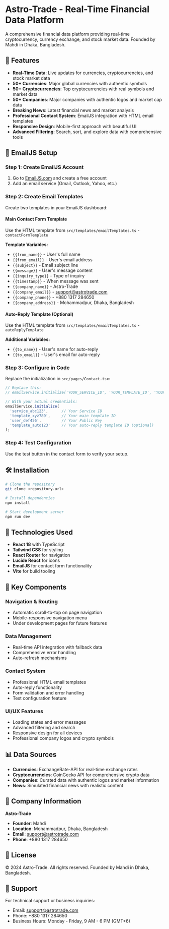 # Astro-Trade - Real-Time Financial Data Platform

A comprehensive financial data platform providing real-time cryptocurrency, currency exchange, and stock market data. Founded by Mahdi in Dhaka, Bangladesh.

## 🚀 Features

- **Real-Time Data**: Live updates for currencies, cryptocurrencies, and stock market data
- **50+ Currencies**: Major global currencies with authentic symbols
- **50+ Cryptocurrencies**: Top cryptocurrencies with real symbols and market data
- **50+ Companies**: Major companies with authentic logos and market cap data
- **Breaking News**: Latest financial news and market analysis
- **Professional Contact System**: EmailJS integration with HTML email templates
- **Responsive Design**: Mobile-first approach with beautiful UI
- **Advanced Filtering**: Search, sort, and explore data with comprehensive tools

## 📧 EmailJS Setup

### Step 1: Create EmailJS Account
1. Go to [EmailJS.com](https://www.emailjs.com/) and create a free account
2. Add an email service (Gmail, Outlook, Yahoo, etc.)

### Step 2: Create Email Templates
Create two templates in your EmailJS dashboard:

#### Main Contact Form Template
Use the HTML template from `src/templates/emailTemplates.ts` - `contactFormTemplate`

**Template Variables:**
- `{{from_name}}` - User's full name
- `{{from_email}}` - User's email address
- `{{subject}}` - Email subject line
- `{{message}}` - User's message content
- `{{inquiry_type}}` - Type of inquiry
- `{{timestamp}}` - When message was sent
- `{{company_name}}` - Astro-Trade
- `{{company_email}}` - support@astrotrade.com
- `{{company_phone}}` - +880 1317 284650
- `{{company_address}}` - Mohammadpur, Dhaka, Bangladesh

#### Auto-Reply Template (Optional)
Use the HTML template from `src/templates/emailTemplates.ts` - `autoReplyTemplate`

**Additional Variables:**
- `{{to_name}}` - User's name for auto-reply
- `{{to_email}}` - User's email for auto-reply

### Step 3: Configure in Code
Replace the initialization in `src/pages/Contact.tsx`:

```javascript
// Replace this:
// emailService.initialize('YOUR_SERVICE_ID', 'YOUR_TEMPLATE_ID', 'YOUR_PUBLIC_KEY');

// With your actual credentials:
emailService.initialize(
  'service_abc123',      // Your Service ID
  'template_xyz789',     // Your main template ID
  'user_def456',         // Your Public Key
  'template_auto123'     // Your auto-reply template ID (optional)
);
```

### Step 4: Test Configuration
Use the test button in the contact form to verify your setup.

## 🛠️ Installation

```bash
# Clone the repository
git clone <repository-url>

# Install dependencies
npm install

# Start development server
npm run dev
```

## 📱 Technologies Used

- **React 18** with TypeScript
- **Tailwind CSS** for styling
- **React Router** for navigation
- **Lucide React** for icons
- **EmailJS** for contact form functionality
- **Vite** for build tooling

## 🌟 Key Components

### Navigation & Routing
- Automatic scroll-to-top on page navigation
- Mobile-responsive navigation menu
- Under development pages for future features

### Data Management
- Real-time API integration with fallback data
- Comprehensive error handling
- Auto-refresh mechanisms

### Contact System
- Professional HTML email templates
- Auto-reply functionality
- Form validation and error handling
- Test configuration feature

### UI/UX Features
- Loading states and error messages
- Advanced filtering and search
- Responsive design for all devices
- Professional company logos and crypto symbols

## 📊 Data Sources

- **Currencies**: ExchangeRate-API for real-time exchange rates
- **Cryptocurrencies**: CoinGecko API for comprehensive crypto data
- **Companies**: Curated data with authentic logos and market information
- **News**: Simulated financial news with realistic content

## 🏢 Company Information

**Astro-Trade**
- **Founder**: Mahdi
- **Location**: Mohammadpur, Dhaka, Bangladesh
- **Email**: support@astrotrade.com
- **Phone**: +880 1317 284650

## 📄 License

© 2024 Astro-Trade. All rights reserved. Founded by Mahdi in Dhaka, Bangladesh.

## 🤝 Support

For technical support or business inquiries:
- Email: support@astrotrade.com
- Phone: +880 1317 284650
- Business Hours: Monday - Friday, 9 AM - 6 PM (GMT+6)
